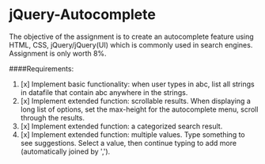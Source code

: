 # jQuery-Autocomplete
The objective of the assignment is to create an autocomplete feature using HTML, CSS, jQuery/jQuery(UI) which is commonly used in search engines. Assignment is only worth 8%.

####Requirements:
1. [x] Implement basic functionality: when user types in abc, list all strings in datafile that contain abc anywhere in the strings.
2. [x] Implement extended function: scrollable results. When displaying a long list of options, set the max-height for the autocomplete menu, scroll through the results. 
3. [x] Implement extended function: a categorized search result.
4. [x] Implement extended function: multiple values. Type something to see suggestions. Select a value, then continue typing to add more (automatically joined by ',').